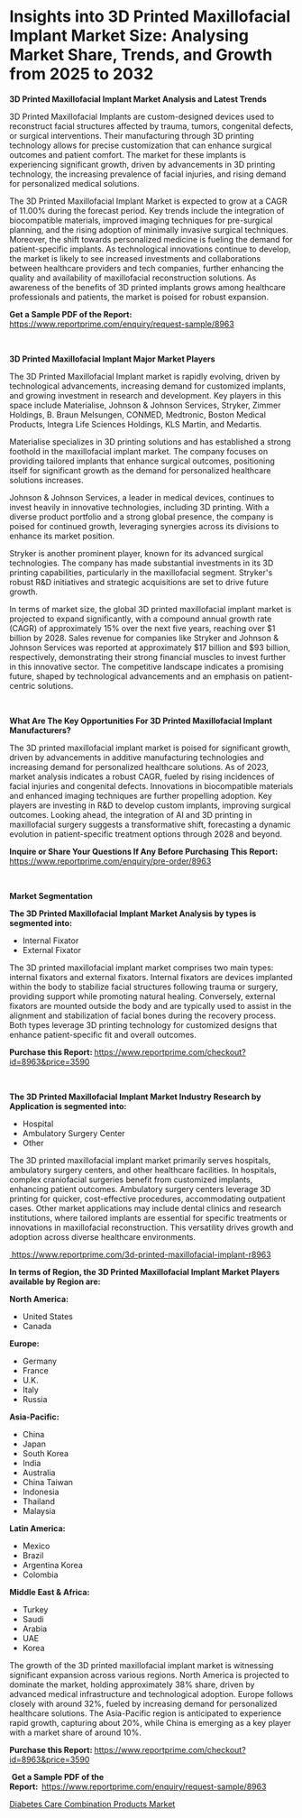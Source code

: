 <p><h1>Insights into 3D Printed Maxillofacial Implant Market Size: Analysing Market Share, Trends, and Growth from 2025 to 2032</h1></p><p><strong>3D Printed Maxillofacial Implant Market Analysis and Latest Trends</strong></p>
<p><p>3D Printed Maxillofacial Implants are custom-designed devices used to reconstruct facial structures affected by trauma, tumors, congenital defects, or surgical interventions. Their manufacturing through 3D printing technology allows for precise customization that can enhance surgical outcomes and patient comfort. The market for these implants is experiencing significant growth, driven by advancements in 3D printing technology, the increasing prevalence of facial injuries, and rising demand for personalized medical solutions. </p><p>The 3D Printed Maxillofacial Implant Market is expected to grow at a CAGR of 11.00% during the forecast period. Key trends include the integration of biocompatible materials, improved imaging techniques for pre-surgical planning, and the rising adoption of minimally invasive surgical techniques. Moreover, the shift towards personalized medicine is fueling the demand for patient-specific implants. As technological innovations continue to develop, the market is likely to see increased investments and collaborations between healthcare providers and tech companies, further enhancing the quality and availability of maxillofacial reconstruction solutions. As awareness of the benefits of 3D printed implants grows among healthcare professionals and patients, the market is poised for robust expansion.</p></p>
<p><strong>Get a Sample PDF of the Report:&nbsp;</strong> <a href="https://www.reportprime.com/enquiry/request-sample/8963?utm_campaign=3585&utm_medium=2&utm_source=Github&utm_content=ia&utm_term=20032025&utm_id=3d-printed-maxillofacial-implant">https://www.reportprime.com/enquiry/request-sample/8963</a></p>
<p>&nbsp;</p>
<p><strong>3D Printed Maxillofacial Implant Major Market Players</strong></p>
<p><p>The 3D Printed Maxillofacial Implant market is rapidly evolving, driven by technological advancements, increasing demand for customized implants, and growing investment in research and development. Key players in this space include Materialise, Johnson & Johnson Services, Stryker, Zimmer Holdings, B. Braun Melsungen, CONMED, Medtronic, Boston Medical Products, Integra Life Sciences Holdings, KLS Martin, and Medartis.</p><p>Materialise specializes in 3D printing solutions and has established a strong foothold in the maxillofacial implant market. The company focuses on providing tailored implants that enhance surgical outcomes, positioning itself for significant growth as the demand for personalized healthcare solutions increases.</p><p>Johnson & Johnson Services, a leader in medical devices, continues to invest heavily in innovative technologies, including 3D printing. With a diverse product portfolio and a strong global presence, the company is poised for continued growth, leveraging synergies across its divisions to enhance its market position.</p><p>Stryker is another prominent player, known for its advanced surgical technologies. The company has made substantial investments in its 3D printing capabilities, particularly in the maxillofacial segment. Stryker's robust R&D initiatives and strategic acquisitions are set to drive future growth.</p><p>In terms of market size, the global 3D printed maxillofacial implant market is projected to expand significantly, with a compound annual growth rate (CAGR) of approximately 15% over the next five years, reaching over $1 billion by 2028. Sales revenue for companies like Stryker and Johnson & Johnson Services was reported at approximately $17 billion and $93 billion, respectively, demonstrating their strong financial muscles to invest further in this innovative sector. The competitive landscape indicates a promising future, shaped by technological advancements and an emphasis on patient-centric solutions.</p></p>
<p>&nbsp;</p>
<p><strong>What Are The Key Opportunities For 3D Printed Maxillofacial Implant Manufacturers?</strong></p>
<p><p>The 3D printed maxillofacial implant market is poised for significant growth, driven by advancements in additive manufacturing technologies and increasing demand for personalized healthcare solutions. As of 2023, market analysis indicates a robust CAGR, fueled by rising incidences of facial injuries and congenital defects. Innovations in biocompatible materials and enhanced imaging techniques are further propelling adoption. Key players are investing in R&D to develop custom implants, improving surgical outcomes. Looking ahead, the integration of AI and 3D printing in maxillofacial surgery suggests a transformative shift, forecasting a dynamic evolution in patient-specific treatment options through 2028 and beyond.</p></p>
<p><strong>Inquire or Share Your Questions If Any Before Purchasing This Report:</strong> <a href="https://www.reportprime.com/enquiry/pre-order/8963?utm_campaign=3585&utm_medium=2&utm_source=Github&utm_content=ia&utm_term=20032025&utm_id=3d-printed-maxillofacial-implant">https://www.reportprime.com/enquiry/pre-order/8963</a></p>
<p>&nbsp;</p>
<p><strong>Market Segmentation</strong></p>
<p><strong>The 3D Printed Maxillofacial Implant Market Analysis by types is segmented into:</strong></p>
<p><ul><li>Internal Fixator</li><li>External Fixator</li></ul></p>
<p><p>The 3D printed maxillofacial implant market comprises two main types: internal fixators and external fixators. Internal fixators are devices implanted within the body to stabilize facial structures following trauma or surgery, providing support while promoting natural healing. Conversely, external fixators are mounted outside the body and are typically used to assist in the alignment and stabilization of facial bones during the recovery process. Both types leverage 3D printing technology for customized designs that enhance patient-specific fit and overall outcomes.</p></p>
<p><strong>Purchase this Report:&nbsp;</strong><a href="https://www.reportprime.com/checkout?id=8963&price=3590&utm_campaign=3585&utm_medium=2&utm_source=Github&utm_content=ia&utm_term=20032025&utm_id=3d-printed-maxillofacial-implant">https://www.reportprime.com/checkout?id=8963&price=3590</a></p>
<p>&nbsp;</p>
<p><strong>The 3D Printed Maxillofacial Implant Market Industry Research by Application is segmented into:</strong></p>
<p><ul><li>Hospital</li><li>Ambulatory Surgery Center</li><li>Other</li></ul></p>
<p><p>The 3D printed maxillofacial implant market primarily serves hospitals, ambulatory surgery centers, and other healthcare facilities. In hospitals, complex craniofacial surgeries benefit from customized implants, enhancing patient outcomes. Ambulatory surgery centers leverage 3D printing for quicker, cost-effective procedures, accommodating outpatient cases. Other market applications may include dental clinics and research institutions, where tailored implants are essential for specific treatments or innovations in maxillofacial reconstruction. This versatility drives growth and adoption across diverse healthcare environments.</p></p>
<p><a href="https://www.reportprime.com/3d-printed-maxillofacial-implant-r8963?utm_campaign=3585&utm_medium=2&utm_source=Github&utm_content=ia&utm_term=20032025&utm_id=3d-printed-maxillofacial-implant">&nbsp;https://www.reportprime.com/3d-printed-maxillofacial-implant-r8963</a></p>
<p><strong>In terms of Region, the 3D Printed Maxillofacial Implant Market Players available by Region are:</strong></p>
<p>
    <p> <strong> North America: </strong>
        <ul>
            <li>United States</li>
            <li>Canada</li>
        </ul>
        </p> 
    <p> <strong> Europe: </strong>
        <ul>
            <li>Germany</li>
            <li>France</li>
            <li>U.K.</li>
            <li>Italy</li>
            <li>Russia</li>
        </ul>
        </p> 
    <p> <strong> Asia-Pacific: </strong>
        <ul>
            <li>China</li>
            <li>Japan</li>
            <li>South Korea</li>
            <li>India</li>
            <li>Australia</li>
            <li>China Taiwan</li>
            <li>Indonesia</li>
            <li>Thailand</li>
            <li>Malaysia</li>
        </ul>
        </p> 
    <p> <strong> Latin America: </strong>
        <ul>
            <li>Mexico</li>
            <li>Brazil</li>
            <li>Argentina Korea</li>
            <li>Colombia</li>
        </ul>
        </p> 
    <p> <strong> Middle East & Africa: </strong>
        <ul>
            <li>Turkey</li>
            <li>Saudi</li>
            <li>Arabia</li>
            <li>UAE</li>
            <li>Korea</li>
        </ul>
    </p>
    </p>
<p><p>The growth of the 3D printed maxillofacial implant market is witnessing significant expansion across various regions. North America is projected to dominate the market, holding approximately 38% share, driven by advanced medical infrastructure and technological adoption. Europe follows closely with around 32%, fueled by increasing demand for personalized healthcare solutions. The Asia-Pacific region is anticipated to experience rapid growth, capturing about 20%, while China is emerging as a key player with a market share of around 10%.</p></p>
<p><strong>Purchase this Report: </strong><a href="https://www.reportprime.com/checkout?id=8963&price=3590&utm_campaign=3585&utm_medium=2&utm_source=Github&utm_content=ia&utm_term=20032025&utm_id=3d-printed-maxillofacial-implant">https://www.reportprime.com/checkout?id=8963&price=3590</a></p>
<p>&nbsp;<strong>Get a Sample PDF of the Report:&nbsp;&nbsp;</strong><a href="https://www.reportprime.com/enquiry/request-sample/8963?utm_campaign=3585&utm_medium=2&utm_source=Github&utm_content=ia&utm_term=20032025&utm_id=3d-printed-maxillofacial-implant">https://www.reportprime.com/enquiry/request-sample/8963</a></p>
<p><strong></strong></p>
<p><p><a href="https://github.com/yepezkommakp/Market-Research-Report-List-1/blob/main/diabetes-care-combination-products-market.md?utm_campaign=3585&utm_medium=2&utm_source=Github&utm_content=ia&utm_term=20032025&utm_id=3d-printed-maxillofacial-implant">Diabetes Care Combination Products Market</a></p></p>